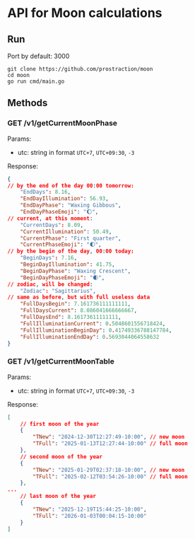# API for Moon calculations

## Run

Port by default: 3000

```
git clone https://github.com/prostraction/moon
cd moon
go run cmd/main.go
```


## Methods

### GET /v1/getCurrentMoonPhase

Params:
- utc: string in format `UTC+7`, `UTC+09:30`, `-3`

Response:

```json
{
// by the end of the day 00:00 tomorrow:
    "EndDays": 8.16,
    "EndDayIllumination": 56.93,
    "EndDayPhase": "Waxing Gibbous",
    "EndDayPhaseEmoji": "🌔",
// current, at this moment:
    "CurrentDays": 8.09,
    "CurrentIllumination": 50.49,
    "CurrentPhase": "First quarter",
    "CurrentPhaseEmoji": "🌓",
// by the begin of the day, 00:00 today:
    "BeginDays": 7.16,
    "BeginDayIllumination": 41.75,
    "BeginDayPhase": "Waxing Crescent",
    "BeginDayPhaseEmoji": "🌒",
// zodiac, will be changed:
    "Zodiac": "Sagittarius",
// same as before, but with full useless data
    "FullDaysBegin": 7.161736111111111,
    "FullDaysCurrent": 8.086041666666667,
    "FullDaysEnd": 8.16173611111111,
    "FullIlluminationCurrent": 0.5048601556718424,
    "FullIlluminationBeginDay": 0.41749336788147784,
    "FullIlluminationEndDay": 0.5693044064558632
}
```


### GET /v1/getCurrentMoonTable

Params:
- utc: string in format `UTC+7`, `UTC+09:30`, `-3`

Response:

```json
[
    // first moon of the year
    {
        "TNew": "2024-12-30T12:27:49-10:00", // new moon
        "TFull": "2025-01-13T12:27:44-10:00" // full moon
    },
    // second moon of the year
    {
        "TNew": "2025-01-29T02:37:18-10:00", // new moon
        "TFull": "2025-02-12T03:54:26-10:00" // full moon
    },
...
    // last moon of the year
    {
        "TNew": "2025-12-19T15:44:25-10:00",
        "TFull": "2026-01-03T00:04:15-10:00"
    }
]
```
